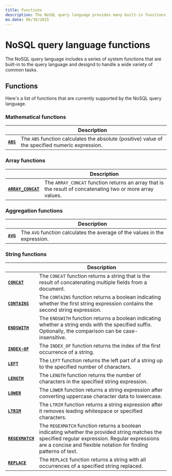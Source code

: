```yaml
---
title: Functions
description: The NoSQL query language provides many built-in functions for common tasks across a wide variety of categories.
ms.date: 06/30/2025
---
```


# NoSQL query language functions

The NoSQL query language includes a series of system functions that are built-in to the query language and designd to handle a wide variety of common tasks.

## Functions

Here's a list of functions that are currently supported by the NoSQL query language.

### Mathematical functions

| | Description |
| --- | --- |
| **[`ABS`](abs.md)** | The `ABS` function calculates the absolute (positive) value of the specified numeric expression. |

### Array functions

| | Description |
| --- | --- |
| **[`ARRAY_CONCAT`](array-concat.md)** | The `ARRAY_CONCAT` function returns an array that is the result of concatenating two or more array values. |

### Aggregation functions

| | Description |
| --- | --- |
| **[`AVG`](avg.md)** | The `AVG` function calculates the average of the values in the expression. |

### String functions

| | Description |
| --- | --- |
| **[`CONCAT`](concat.md)** | The `CONCAT` function returns a string that is the result of concatenating multiple fields from a document. |
| **[`CONTAINS`](contains.md)** | The `CONTAINS` function returns a boolean indicating whether the first string expression contains the second string expression. |
| **[`ENDSWITH`](endswith.md)** | The `ENDSWITH` function returns a boolean indicating whether a string ends with the specified suffix. Optionally, the comparison can be case-insensitive. |
| **[`INDEX-OF`](index-of.md)** | The `INDEX_OF` function returns the index of the first occurrence of a string. |
| **[`LEFT`](left.md)** | The `LEFT` function returns the left part of a string up to the specified number of characters. |
| **[`LENGTH`](length.md)** | The `LENGTH` function returns the number of characters in the specified string expression. |
| **[`LOWER`](lower.md)** | The `LOWER` function returns a string expression after converting uppercase character data to lowercase. |
| **[`LTRIM`](ltrim.md)** | The `LTRIM` function returns a string expression after it removes leading whitespace or specified characters. |
| **[`REGEXMATCH`](regexmatch.md)** | The `REGEXMATCH` function returns a boolean indicating whether the provided string matches the specified regular expression. Regular expressions are a concise and flexible notation for finding patterns of text. |
| **[`REPLACE`](replace.md)** | The `REPLACE` function returns a string with all occurrences of a specified string replaced. |
